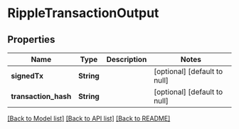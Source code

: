 # RippleTransactionOutput
## Properties

| Name | Type | Description | Notes |
|------------ | ------------- | ------------- | -------------|
| **signedTx** | **String** |  | [optional] [default to null] |
| **transaction\_hash** | **String** |  | [optional] [default to null] |

[[Back to Model list]](../README.md#documentation-for-models) [[Back to API list]](../README.md#documentation-for-api-endpoints) [[Back to README]](../README.md)

